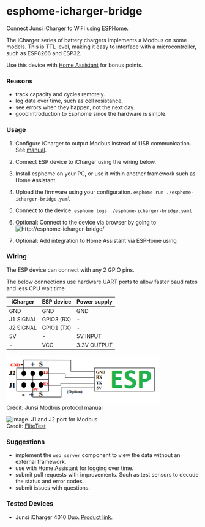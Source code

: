 # esphome-icharger-bridge

Connect Junsi iCharger to WiFi using [ESPHome](https://esphome.io/).

The iCharger series of battery chargers implements a Modbus on some models. This is TTL level, making it easy to interface with a microcontroller, such as ESP8266 and ESP32.

Use this device with [Home Assistant](https://www.home-assistant.io/) for bonus points. 

### Reasons
- track capacity and cycles remotely.
- log data over time, such as cell resistance.
- see errors when they happen, not the next day.
- good introduction to Esphome since the hardware is simple.

### Usage
1. Configure iCharger to output Modbus instead of USB communication. See [manual](https://github.com/tmarkson/esphome-icharger-bridge/blob/main/media/iCharger_MODBUS_Protocol.pdf).

1. Connect ESP device to iCharger using the wiring below.
1. Install esphome on your PC, or use it within another framework such as Home Assistant.
1. Upload the firmware using your configuration. `esphome run ./esphome-icharger-bridge.yaml`
1. Connect to the device. `esphome logs ./esphome-icharger-bridge.yaml`
1. Optional: Connect to the device via browser by going to ![http://esphome-icharger-bridge/](http://esphome-icharger-bridge/)
1. Optional: Add integration to Home Assistant via ESPHome using 

### Wiring
The ESP device can connect with any 2 GPIO pins.

The below connections use hardware UART ports to allow faster baud rates and less CPU wait time.

| iCharger      | ESP device    | Power supply  |
| ------------- |---------------|---------------|
| GND           | GND           | GND           |
| J1 SIGNAL     | GPIO3 (RX)    | -             |
| J2 SIGNAL     | GPIO1 (TX)    | -             |
| 5V            | -             | 5V INPUT      |
| -             | VCC           | 3.3V OUTPUT   |


<img src="https://github.com/tmarkson/esphome-icharger-bridge/blob/main/media/wiring.png" alt="connections image" width="400"/><br />
Credit: Junsi Modbus protocol manual

<img src="https://s3.amazonaws.com/assets.flitetest.com/article_images/full/icharger10-jpg_1364406006.jpg" alt="image. J1 and J2 port for Modbus" width="400"/><br />
Credit: [FliteTest](https://s3.amazonaws.com/assets.flitetest.com/article_images/full/icharger10-jpg_1364406006.jpg)


### Suggestions
- implement the `web_server` component to view the data without an external framework.
- use with Home Assistant for logging over time.
- submit pull requests with improvements. Such as test sensors to decode the status and error codes.
- submit issues with questions.

### Tested Devices
- Junsi iCharger 4010 Duo. [Product link](http://www.jun-si.com/EnProductShow.asp?ID=102).
